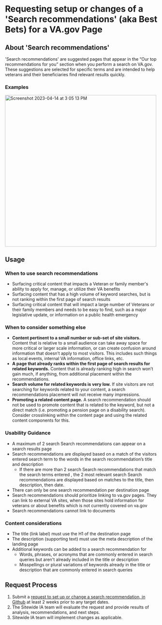 # Requesting setup or changes of a 'Search recommendations' (aka Best Bets) for a VA.gov Page
## About 'Search recommendations'
'Search recommendations' are suggested pages that appear in the “Our top recommendations for you” section when you perform a search on VA.gov. These suggestions are selected for specific terms and are intended to help veterans and their beneficiaries find relevant results quickly.

### Examples
<img width="500" alt="Screenshot 2023-04-14 at 3 05 13 PM" src="https://user-images.githubusercontent.com/122128479/232144625-ad79aed0-0897-46ff-8be0-354d72616d89.png">

## Usage
### When to use search recommendations
- Surfacing critical content that impacts a Veteran or family member's ability to apply for, manage, or utilize their VA benefits
- Surfacing content that has a high volume of keyword searches, but is not ranking within the first page of search results
- Surfacing critical content that will impact a large number of Veterans or their family members and needs to be easy to find, such as a major legislative update, or information on a public health emergency

### When to consider something else
- **Content pertinent to a small number or sub-set of site visitors.** Content that is relative to a small audience can take away space for more critical or larger scale information, or can create confusion around information that doesn’t apply to most visitors. This includes such things as local events, internal VA information, office links, etc.
- **A page that already ranks within the first page of search results for related keywords.** Content that is already ranking high in search won’t gain much, if anything, from additional placement within the recommendations. 
- **Search volume for related keywords is very low.** If site visitors are not searching for keywords related to your content, a search recommendations placement will not receive many impressions.
- **Promoting a related content page.** A search recommendation should not be used to promote content that is related to the keyword, but not a direct match (i.e. promoting a pension page on a disability search). Consider crosslinking within the content page and using the related content components for this.

### Usability Guidance
- A maximum of 2 search Search recommendations can appear on a search results page
- Search recommendations are displayed based on a match of the visitors entered search term to the words in the search recommendation’s title and description
   - If there are more than 2 search Search recommendations that match the search terms entered , the 2 most relevant search Search recommendations are displayed based on matches to the title, then description, then date.
- There can only be one search recommendation per destination page
- Search recommendations should prioritize linking to va.gov pages. They can link to external VA sites, when those sites hold information for veterans or about benefits which is not currently covered on va.gov
- Search recommendations cannot link to documents

### Content considerations
- The title (link label) must use the H1 of the destination page
- The description (supporting text)  must use the meta description of the landing page
- Additional keywords can be added to a search recommendation for 
   - Words, phrases, or acronyms that are commonly entered in search queries but aren't already included in the title or description
   - Misspellings or plural variations of keywords already in the title or description that are commonly entered in search queries

## Request Process
1. Submit a [request to set up or change a search recommendation, in Github](https://github.com/department-of-veterans-affairs/va.gov-team/blob/master/.github/ISSUE_TEMPLATE/Best%20Bet%20Request.md) at least 2 weeks prior to any target dates.
2. The Sitewide IA team will evaluate the request and provide results of analysis, recommendations, and next steps.
3. Sitewide IA team will implement changes as applicable.
